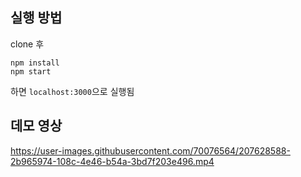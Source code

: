 ## 실행 방법
clone 후 
```
npm install
npm start
```
하면 `localhost:3000`으로 실행됨

## 데모 영상

https://user-images.githubusercontent.com/70076564/207628588-2b965974-108c-4e46-b54a-3bd7f203e496.mp4
